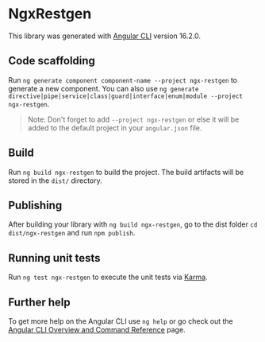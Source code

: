 # NgxRestgen

This library was generated with [Angular CLI](https://github.com/angular/angular-cli) version 16.2.0.

## Code scaffolding

Run `ng generate component component-name --project ngx-restgen` to generate a new component. You can also use `ng generate directive|pipe|service|class|guard|interface|enum|module --project ngx-restgen`.
> Note: Don't forget to add `--project ngx-restgen` or else it will be added to the default project in your `angular.json` file. 

## Build

Run `ng build ngx-restgen` to build the project. The build artifacts will be stored in the `dist/` directory.

## Publishing

After building your library with `ng build ngx-restgen`, go to the dist folder `cd dist/ngx-restgen` and run `npm publish`.

## Running unit tests

Run `ng test ngx-restgen` to execute the unit tests via [Karma](https://karma-runner.github.io).

## Further help

To get more help on the Angular CLI use `ng help` or go check out the [Angular CLI Overview and Command Reference](https://angular.io/cli) page.
